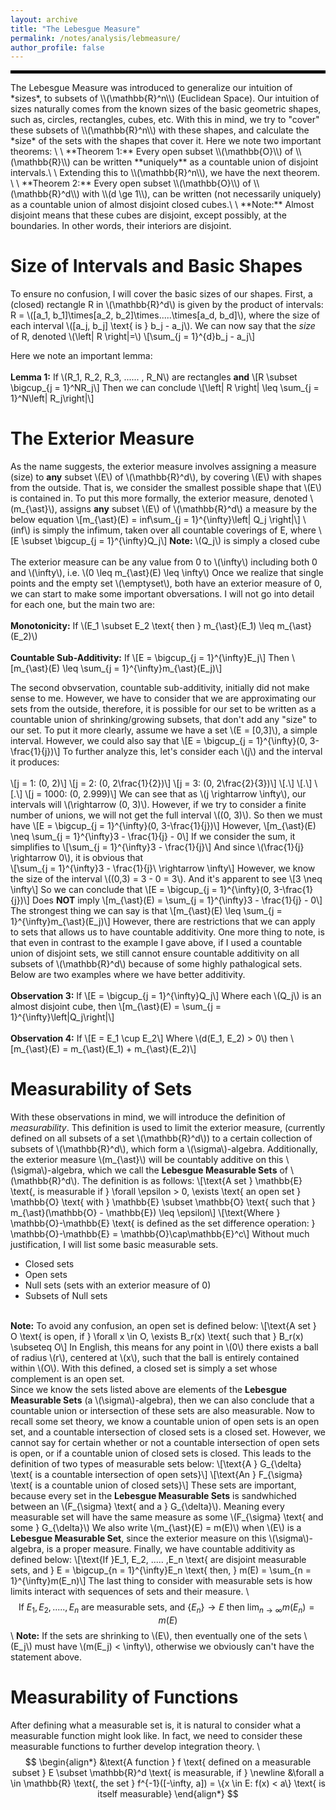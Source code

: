 ```yaml
---
layout: archive
title: "The Lebesgue Measure"
permalink: /notes/analysis/lebmeasure/
author_profile: false
--- 
```

<hr style="border: 2px solid black;">
The Lebesgue Measure was introduced to generalize our intuition of *sizes*, to subsets of \\(\mathbb{R}^n\\) (Euclidean Space). Our intuition of sizes naturally comes from the known sizes of the basic geometric shapes, such as, circles, rectangles, cubes, etc. With this in mind, we try to "cover" these subsets of \\(\mathbb{R}^n\\) with these shapes, and calculate the *size* of the sets with the shapes that cover it. Here we note two important theorems: \
\
**Theorem 1:** Every open subset \\(\mathbb{O}\\) of \\(\mathbb{R}\\) can be written **uniquely** as a countable union of disjoint intervals.\
\
Extending this to \\(\mathbb{R}^n\\), we have the next theorem. \
\
**Theorem 2:** Every open subset \\(\mathbb{O}\\) of \\(\mathbb{R}^d\\) with \\(d \ge 1\\), can be written (not necessarily uniquely) as a countable union of almost disjoint closed cubes.\
\
**Note:** Almost disjoint means that these cubes are disjoint, except possibly, at the boundaries. In other words, their interiors are disjoint.

Size of Intervals and Basic Shapes
=====
To ensure no confusion, I will cover the basic sizes of our shapes. First, a (closed) rectangle R in \\(\mathbb{R}^d\\) is given by the product of intervals: R = \\([a_1, b_1]\times[a_2, b_2]\times.....\times[a_d, b_d]\\), where the size of each interval \\([a_j, b_j] \text{  is 
 } b_j - a_j\\). We can now say that the *size* of R, denoted \\(\left| R \right|=\\) \\[\sum_{j = 1}^{d}b_j - a_j\\]

Here we note an important lemma: \
\
**Lemma 1:** If \\(R_1, R_2, R_3, ...... , R_N\\) are rectangles **and** \\[R \subset \bigcup_{j = 1}^NR_j\\] Then we can conclude
\\[\left| R \right| \leq \sum_{j =  1}^N\left| R_j\right|\\]

The Exterior Measure
=
As the name suggests, the exterior measure involves assigning a measure (size) to **any** subset \\(E\\) of \\(\mathbb{R}^d\\), by covering \\(E\\) with shapes from the outside. That is, we consider the smallest possible shape that \\(E\\) is contained in. To put this more formally, the exterior measure, denoted \\(m_{\ast}\\), assigns **any** subset \\(E\\) of \\(\mathbb{R}^d\\) a measure by the below equation
\\[m_{\ast}(E) = inf\sum_{j = 1}^{\infty}\left| Q_j \right|\\]
\\(inf\\) is simply the infimum, taken over all countable coverings of E, where \\[E \subset \bigcup_{j = 1}^{\infty}Q_j\\]
**Note:** \\(Q_j\\) is simply a closed cube \
\
The exterior measure can be any value from 0 to \\(\infty\\) including both 0 and \\(\infty\\), i.e. \\(0 \leq m_{\ast}(E) \leq \infty\\)
Once we realize that single points and the empty set \\(\emptyset\\), both have an exterior measure of 0, we can start to make some important obversations. I will not go into detail for each one, but the main two are: \
\
**Monotonicity:** If \\(E_1 \subset E_2 \text{ then } m_{\ast}(E_1) \leq m_{\ast}(E_2)\\) \
\
**Countable Sub-Additivity:** If \\[E = \bigcup_{j = 1}^{\infty}E_j\\] Then \\[m_{\ast}(E) \leq \sum_{j = 1}^{\infty}m_{\ast}(E_j)\\]

The second obvservation, countable sub-additivity, initially did not make sense to me. However, we have to consider that we are approximating our sets from the outside, therefore, it is possible for our set to be written as a countable union of shrinking/growing subsets, that don't add any "size" to our set. To put it more clearly, assume we have a set \\(E = [0,3]\\), a simple interval. However, we could also say that \\[E = \bigcup_{j = 1}^{\infty}(0, 3-\frac{1}{j})\\] To further analyze this, let's consider each \\(j\\) and the interval it produces: \
\
\\[j = 1: (0, 2)\\]
\\[j = 2: (0, 2\frac{1}{2})\\]
\\[j = 3: (0, 2\frac{2}{3})\\]
\\[.\\]
\\[.\\]
\\[.\\]
\\[j = 1000: (0, 2.999)\\]
We can see that as \\(j \rightarrow \infty\\), our intervals will \\(\rightarrow (0, 3)\\). However, if we try to consider a finite number of unions, we will not get the full interval \\((0, 3)\\). So then we must have
\\[E = \bigcup_{j = 1}^{\infty}(0, 3-\frac{1}{j})\\]
However, \\[m_{\ast}(E) \neq \sum_{j = 1}^{\infty}3 - \frac{1}{j} - 0\\]
If we consider the sum, it simplifies to \\[\sum_{j = 1}^{\infty}3 - \frac{1}{j}\\]
And since \\(\frac{1}{j} \rightarrow 0\\), it is obvious that \
\\[\sum_{j = 1}^{\infty}3 - \frac{1}{j}\ \rightarrow \infty\\]
However, we know the size of the interval \\((0,3) = 3 - 0 = 3\\).
And it's apparent to see \\[3 \neq \infty\\]
So we can conclude that
\\[E = \bigcup_{j = 1}^{\infty}(0, 3-\frac{1}{j})\\]
Does **NOT** imply
\\[m_{\ast}(E) = \sum_{j = 1}^{\infty}3 - \frac{1}{j} - 0\\]
The strongest thing we can say is that
\\[m_{\ast}(E) \leq \sum_{j = 1}^{\infty}m_{\ast}(E_j)\\]
However, there are restrictions that we can apply to sets that allows us to have countable additivity. One more thing to note, is that even in contrast to the example I gave above, if I used a countable union of disjoint sets, we still cannot ensure countable additivity on all subsets of \\(\mathbb{R}^d\\) because of some highly pathalogical sets. Below are two examples where we have better additivity.\
\
**Observation 3:** If \\[E = \bigcup_{j = 1}^{\infty}Q_j\\] Where each \\(Q_j\\) is an almost disjoint cube, then 
\\[m_{\ast}(E) = \sum_{j = 1}^{\infty}\left|Q_j\right|\\] \
\
**Observation 4:** If \\[E = E_1 \cup E_2\\] Where \\(d(E_1, E_2) > 0\\) then \\[m_{\ast}(E) = m_{\ast}(E_1) + m_{\ast}(E_2)\\]

Measurability of Sets
=====
With these observations in mind, we will introduce the definition of *measurability*. This definition is used to limit the exterior measure, (currently defined on all subsets of a set \\(\mathbb{R}^d\\)) to a certain collection of subsets of \\(\mathbb{R}^d\\), which form a \\(\sigma\\)-algebra. Additionally, the exterior measure \\(m_{\ast}\\) will be countably additive on this \\(\sigma\\)-algebra, which we call the **Lebesgue Measurable Sets** of \\(\mathbb{R}^d\\). The definition is as follows:
\\[\text{A set } \mathbb{E} \text{, is measurable if } \forall \epsilon > 0, \exists \text{ an open set } \mathbb{O} \text{ with } \mathbb{E} \subset \mathbb{O} \text{ such that } m_{\ast}(\mathbb{O} - \mathbb{E}) \leq \epsilon\\] 
\\[\text{Where } \mathbb{O}-\mathbb{E} \text{ is defined as the set difference operation: } \mathbb{O}-\mathbb{E} = \mathbb{O}\cap\mathbb{E}^c\\]
Without much justification, I will list some basic measurable sets.
- Closed sets
- Open sets
- Null sets (sets with an exterior measure of 0)
- Subsets of Null sets

\
**Note:** To avoid any confusion, an open set is defined below:
\\[\text{A set } O \text{ is open, if } \forall x \in O, \exists B_r(x) \text{ such that } B_r(x) \subseteq O\\]
In English, this means for any point in \\(0\\) there exists a ball of radius \\(r\\), centered at \\(x\\), such that the ball is entirely contained within \\(O\\). With this defined, a closed set is simply a set whose complement is an open set. \
Since we know the sets listed above are elements of the **Lebesgue Measurable Sets** (a \\(\sigma\\)-algebra), then we can also conclude that a countable union or intersection of these sets are also measurable. Now to recall some set theory, we know a countable union of open sets is an open set, and a countable intersection of closed sets is a closed set. However, we cannot say for certain whether or not a countable intersection of open sets is open, or if a countable union of closed sets is closed. This leads to the definition of two types of measurable sets below:
\\[\text{A } G_{\delta} \text{ is a countable intersection of open sets}\\]
\\[\text{An } F_{\sigma} \text{ is a countable union of closed sets}\\]
These sets are important, because every set in the **Lebesgue Measurable Sets** is sandwhiched between an \\(F_{\sigma} \text{ and a } G_{\delta}\\). Meaning every measurable set will have the same measure as some \\(F_{\sigma} \text{ and some } G_{\delta}\\)
We also write \\(m_{\ast}(E) = m(E)\\) when \\(E\\) is a **Lebesgue Measurable Set**, since the exterior measure on this \\(\sigma\\)-algebra, is a proper measure. 
Finally, we have countable additivity as defined below:
\\[\text{If }E_1, E_2, ..... ,E_n \text{ are disjoint measurable sets, and } E = \bigcup_{n = 1}^{\infty}E_n \text{  then,  } m(E) = \sum_{n = 1}^{\infty}m(E_n)\\]
The last thing to consider with measurable sets is how limits interact with sequences of sets and their measure.
\\
$$
\text{If } E_1, E_2, ..... , E_n \text{ are measurable sets, and }  \{E_n\} \rightarrow E \text{ then } \lim_{n \rightarrow \infty}m(E_n) = m(E)
$$
\\
**Note:** If the sets are shrinking to \\(E\\), then eventually one of the sets \\(E_j\\) must have \\(m(E_j) < \infty\\), otherwise we obviously can't have the statement above.

Measurability of Functions
====
After defining what a measurable set is, it is natural to consider what a measurable function might look like. In fact, we need to consider these measurable functions to further develop integration theory. 
\\
$$
\begin{align*}
&\text{A function } f \text{ defined on a measurable subset } E \subset \mathbb{R}^d \text{ is measurable, if } \newline
&\forall a \in \mathbb{R} \text{, the set } f^{-1}([-\infty, a]) = \{x \in E: f(x) < a\} \text{ is itself measurable}
\end{align*}
$$

